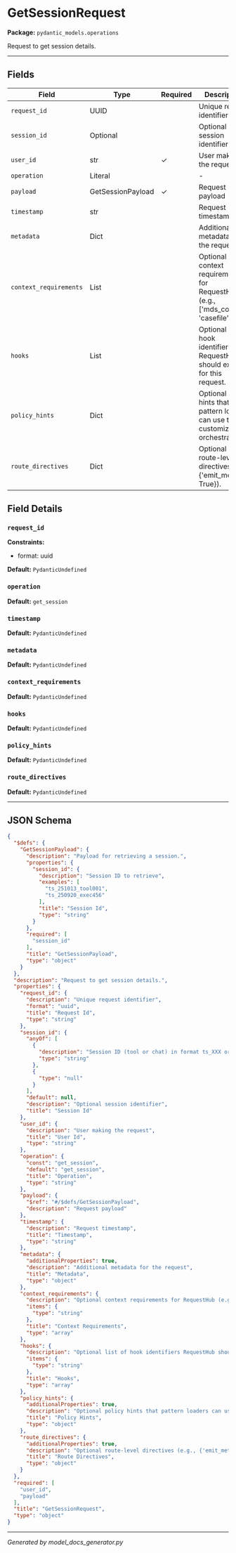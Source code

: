 # GetSessionRequest

**Package:** `pydantic_models.operations`

Request to get session details.

---

## Fields

| Field | Type | Required | Description |
|-------|------|----------|-------------|
| `request_id` | UUID |  | Unique request identifier |
| `session_id` | Optional |  | Optional session identifier |
| `user_id` | str | ✓ | User making the request |
| `operation` | Literal |  | - |
| `payload` | GetSessionPayload | ✓ | Request payload |
| `timestamp` | str |  | Request timestamp |
| `metadata` | Dict |  | Additional metadata for the request |
| `context_requirements` | List |  | Optional context requirements for RequestHub (e.g., ['mds_context', 'casefile']). |
| `hooks` | List |  | Optional list of hook identifiers RequestHub should execute for this request. |
| `policy_hints` | Dict |  | Optional policy hints that pattern loaders can use to customize orchestration. |
| `route_directives` | Dict |  | Optional route-level directives (e.g., {'emit_metrics': True}). |

## Field Details

### `request_id`

**Constraints:**
- format: uuid

**Default:** `PydanticUndefined`

### `operation`

**Default:** `get_session`

### `timestamp`

**Default:** `PydanticUndefined`

### `metadata`

**Default:** `PydanticUndefined`

### `context_requirements`

**Default:** `PydanticUndefined`

### `hooks`

**Default:** `PydanticUndefined`

### `policy_hints`

**Default:** `PydanticUndefined`

### `route_directives`

**Default:** `PydanticUndefined`

---

## JSON Schema

```json
{
  "$defs": {
    "GetSessionPayload": {
      "description": "Payload for retrieving a session.",
      "properties": {
        "session_id": {
          "description": "Session ID to retrieve",
          "examples": [
            "ts_251013_tool001",
            "ts_250920_exec456"
          ],
          "title": "Session Id",
          "type": "string"
        }
      },
      "required": [
        "session_id"
      ],
      "title": "GetSessionPayload",
      "type": "object"
    }
  },
  "description": "Request to get session details.",
  "properties": {
    "request_id": {
      "description": "Unique request identifier",
      "format": "uuid",
      "title": "Request Id",
      "type": "string"
    },
    "session_id": {
      "anyOf": [
        {
          "description": "Session ID (tool or chat) in format ts_XXX or cs_XXX",
          "type": "string"
        },
        {
          "type": "null"
        }
      ],
      "default": null,
      "description": "Optional session identifier",
      "title": "Session Id"
    },
    "user_id": {
      "description": "User making the request",
      "title": "User Id",
      "type": "string"
    },
    "operation": {
      "const": "get_session",
      "default": "get_session",
      "title": "Operation",
      "type": "string"
    },
    "payload": {
      "$ref": "#/$defs/GetSessionPayload",
      "description": "Request payload"
    },
    "timestamp": {
      "description": "Request timestamp",
      "title": "Timestamp",
      "type": "string"
    },
    "metadata": {
      "additionalProperties": true,
      "description": "Additional metadata for the request",
      "title": "Metadata",
      "type": "object"
    },
    "context_requirements": {
      "description": "Optional context requirements for RequestHub (e.g., ['mds_context', 'casefile']).",
      "items": {
        "type": "string"
      },
      "title": "Context Requirements",
      "type": "array"
    },
    "hooks": {
      "description": "Optional list of hook identifiers RequestHub should execute for this request.",
      "items": {
        "type": "string"
      },
      "title": "Hooks",
      "type": "array"
    },
    "policy_hints": {
      "additionalProperties": true,
      "description": "Optional policy hints that pattern loaders can use to customize orchestration.",
      "title": "Policy Hints",
      "type": "object"
    },
    "route_directives": {
      "additionalProperties": true,
      "description": "Optional route-level directives (e.g., {'emit_metrics': True}).",
      "title": "Route Directives",
      "type": "object"
    }
  },
  "required": [
    "user_id",
    "payload"
  ],
  "title": "GetSessionRequest",
  "type": "object"
}
```

---

*Generated by model_docs_generator.py*
